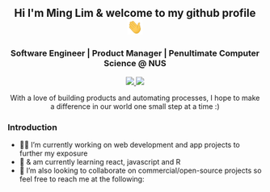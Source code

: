 <div align="center">
  <h2> 
    Hi I'm Ming Lim & welcome to my github profile <img src="https://raw.githubusercontent.com/ABSphreak/ABSphreak/master/gifs/Hi.gif" width="30px">
  </h2>
</div>

<div align="center">
  <h3>
    Software Engineer | Product Manager | Penultimate Computer Science @ NUS
  </h3>
</div>
<div style="text-align:center">
  <p align="center">
    <!-- [<img align="left" alt="<my website>.com" src="https://raw.githubusercontent.com/iconic/open-iconic/master/svg/globe.svg" />][website] -->
    <a href = https://www.linkedin.com/in/minglim/>
      <img src="https://img.shields.io/badge/linkedin-%230077B5.svg?&style=for-the-badge&logo=linkedin&logoColor=white" />
    </a>
    <a href = mailto:minglim@comp.nus.edu.sg>
      <img src="https://img.shields.io/badge/Gmail-D14836?style=for-the-badge&logo=gmail&logoColor=white" />
    </a>
    <!-- [<img align="left" alt="Avalionnet | Medium" src="https://img.shields.io/badge/medium-%2312100E.svg?&style=for-the-badge&logo=medium&logoColor=white" />][medium] -->
  </p>
</div>
<div align="center">
  <p>
    With a love of building products and automating processes, I hope to make a difference in our world one small step at a time :)
  </p>
</div>

<!--
**Avalionnet/Avalionnet** is a ✨ _special_ ✨ repository because its `README.md` (this file) appears on your GitHub profile. -->

### Introduction
- 👨‍💻 I’m currently working on web development and app projects to further my exposure
- 🌱 & am currently learning react, javascript and R
- 👯 I’m also looking to collaborate on commercial/open-source projects so feel free to reach me at the following:


<!-- [website]: <my website> -->
[linkedin]: https://www.linkedin.com/in/minglim/
[gmail]: mailto:minglim@comp.nus.edu.sg
